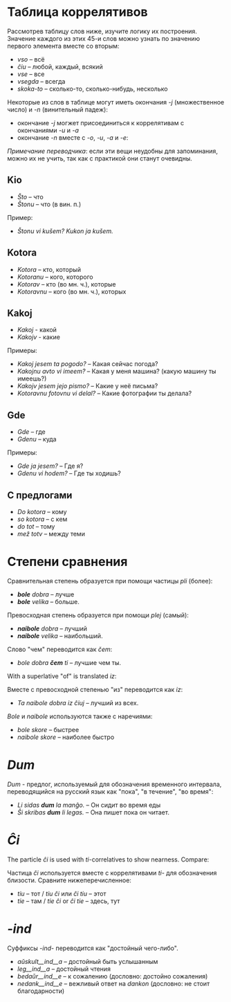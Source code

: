 # Таблица коррелятивов

Рассмотрев таблицу слов ниже, изучите логику их построения. Значение каждого из этих 45-и слов можно узнать по значению первого элемента вместе со вторым:

- *vso*  – всё
- *ĉiu*  – любой, каждый, всякий
- *vse* – все
- *vsegda* – всегда
- *skoka-to* – сколько-то, сколько-нибудь, несколько

Некоторые из слов в таблице могут иметь окончания *-j* (множественное число) и *-n* (винительный падеж):

- окончание *-j* могжет присоединиться к коррелятивам с окончаниями *-u* и *-a*
- окончание *-n* вместе с *-o*, *-u*, *-a* и *-e*:

*Примечание переводчика*: если эти вещи неудобны для запоминания, можно их не учить, так как с практикой они станут очевидны.

## Kio 

- *Što* – что 
- *Štonu* – что (в вин. п.)

Пример: 

- *Štonu vi kušem? Kukon ja kušem.*

## Kotora
- *Kotora* – кто, который
- *Kotoranu* – кого, которого
- *Kotorav* – кто (во мн. ч.), которые
- *Kotoravnu* – кого (во мн. ч.), которых

## Kakoj

- *Kakoj* - какой
- *Kakojv* - какие

Примеры:

- *Kakoj jesem ta pogodo?* – Какая сейчас погода?
- *Kakojnu avto vi imeem?* – Какая у меня машина? (какую машину ты имеешь?)
- *Kakojv jesem jejo pismo?* – Какие у неё письма?
- *Kotoravnu fotovnu vi delal?* – Какие фотографии ты делала?

## Gde

- *Gde* – где
- *Gdenu* – куда

Примеры:

- *Gde ja jesem?* – Где я?
- *Gdenu vi hodem?* – Где ты ходишь?

## С предлогами

- *Do kotora* – кому
- *so kotora* – с кем
- *do tot* – тому
- *mež totv* – между теми

# Степени сравнения

Сравнительная степень образуется при помощи частицы *pli* (более):

- *__bole__ dobra* – лучше
- *__bole__ velika* – больше.

Превосходная степень образуется при помощи *plej* (самый):

- *__naibole__ dobra* – лучший
- *__naibole__ velika* – наибольший.

Слово "чем" переводится как *čem*:

- *bole dobra __čem__ ti* – лучшие чем ты.

With a superlative "of" is translated *iz*: 

Вместе с превосходной степенью "из" переводится как *iz*:

- *Ta naibole dobra iz ĉiuj* – лучший из всех.

*Bole* и *naibole* используются также с наречиями:

- *bole skore* – быстрее
- *naibole skore* – наиболее быстро

# *Dum* 

*Dum* - предлог, используемый для обозначения временного интервала, переводящийся на русский язык как "пока", "в течение", "во время":

- *Li sidas __dum__ la manĝo.* – Он сидит во время еды
- *Ŝi skribas __dum__ li legas.* – Она пишет пока он читает.

# *Ĉi*

The particle *ĉi* is used with *ti*-correlatives to show nearness. Compare:

Частица *ĉi* используется вместе с коррелятивами *ti-* для обозначения близости. Сравните нижеперечисленное:

- *tiu* – тот / *tiu ĉi* или *ĉi tiu* – этот
- *tie* – там / *tie ĉi* or *ĉi tie* – здесь, тут

# *-ind*

Суффиксы *-ind-* переводится как "достойный чего-либо".

- *aŭskult__ind__a* – достойный быть услышанным
- *leg__ind__a* – достойный чтения
- *bedaŭr__ind__e* – к сожалению (дословно: достойно сожаления)
- *nedank__ind__e* – вежливый ответ на *dankon* (дословно: не стоит благодарности)

 
